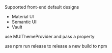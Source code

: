 Supported front-end default designs

- Material UI
- Semantic UI
- Vault

use MUIThemeProvider and pass a property

use npm run release to release a new build to npm
